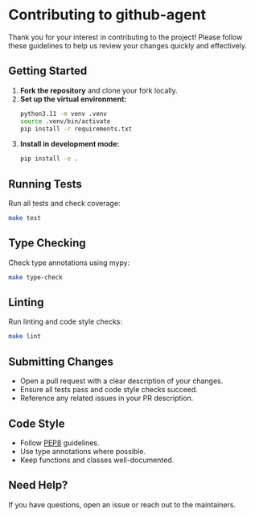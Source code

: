 # Contributing to github-agent

Thank you for your interest in contributing to the project! Please follow these guidelines to help us review your changes quickly and effectively.

## Getting Started

1. **Fork the repository** and clone your fork locally.
2. **Set up the virtual environment:**
   ```sh
   python3.11 -m venv .venv
   source .venv/bin/activate
   pip install -r requirements.txt
   ```
3. **Install in development mode:**
   ```sh
   pip install -e .
   ```

## Running Tests

Run all tests and check coverage:
```sh
make test
```

## Type Checking

Check type annotations using mypy:
```sh
make type-check
```

## Linting

Run linting and code style checks:
```sh
make lint
```

## Submitting Changes

- Open a pull request with a clear description of your changes.
- Ensure all tests pass and code style checks succeed.
- Reference any related issues in your PR description.

## Code Style

- Follow [PEP8](https://www.python.org/dev/peps/pep-0008/) guidelines.
- Use type annotations where possible.
- Keep functions and classes well-documented.

## Need Help?

If you have questions, open an issue or reach out to the maintainers. 